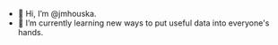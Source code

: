 - 👋 Hi, I’m @jmhouska.
- 🌱 I’m currently learning new ways to put useful data into everyone's hands. 
